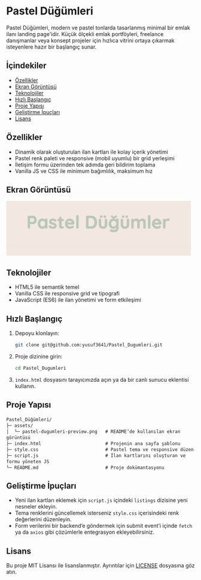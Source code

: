 # Pastel Düğümleri

Pastel Düğümleri, modern ve pastel tonlarda tasarlanmış minimal bir emlak ilanı landing page'idir. Küçük ölçekli emlak portföyleri, freelance danışmanlar veya konsept projeler için hızlıca vitrini ortaya çıkarmak isteyenlere hazır bir başlangıç sunar.

## İçindekiler
- [Özellikler](#özellikler)
- [Ekran Görüntüsü](#ekran-görüntüsü)
- [Teknolojiler](#teknolojiler)
- [Hızlı Başlangıç](#hızlı-başlangıç)
- [Proje Yapısı](#proje-yapısı)
- [Geliştirme İpuçları](#geliştirme-ipuçları)
- [Lisans](#lisans)

## Özellikler
- Dinamik olarak oluşturulan ilan kartları ile kolay içerik yönetimi
- Pastel renk paleti ve responsive (mobil uyumlu) bir grid yerleşimi
- İletişim formu üzerinden tek adımda geri bildirim toplama
- Vanilla JS ve CSS ile minimum bağımlılık, maksimum hız

## Ekran Görüntüsü
![Pastel Düğümleri arayüzü](assets/pastel-dugumleri-preview.png)

## Teknolojiler
- HTML5 ile semantik temel
- Vanilla CSS ile responsive grid ve tipografi
- JavaScript (ES6) ile ilan yönetimi ve form etkileşimi

## Hızlı Başlangıç
1. Depoyu klonlayın:
   ```bash
   git clone git@github.com:yusuf3641/Pastel_Dugumleri.git
   ```
2. Proje dizinine girin:
   ```bash
   cd Pastel_Dugumleri
   ```
3. `index.html` dosyasını tarayıcınızda açın ya da bir canlı sunucu eklentisi kullanın.

## Proje Yapısı
```text
Pastel_Düğümleri/
├─ assets/
│  └─ pastel-dugumleri-preview.png   # README’de kullanılan ekran görüntüsü
├─ index.html                        # Projenin ana sayfa şablonu
├─ style.css                         # Pastel tema ve responsive düzen
├─ script.js                         # İlan kartlarını oluşturan ve formu yöneten JS
└─ README.md                         # Proje dokümantasyonu
```

## Geliştirme İpuçları
- Yeni ilan kartları eklemek için `script.js` içindeki `listings` dizisine yeni nesneler ekleyin.
- Tema renklerini güncellemek isterseniz `style.css` içerisindeki renk değerlerini düzenleyin.
- Form verilerini bir backend’e göndermek için submit event’i içinde `fetch` ya da `axios` gibi çözümlerle entegrasyon ekleyebilirsiniz.

## Lisans
Bu proje MIT Lisansı ile lisanslanmıştır. Ayrıntılar için [LICENSE](LICENSE) dosyasına göz atın.
